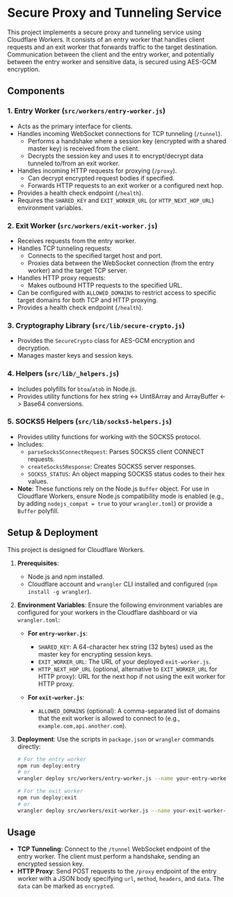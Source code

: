 # Secure Proxy and Tunneling Service

This project implements a secure proxy and tunneling service using Cloudflare Workers. It consists of an entry worker that handles client requests and an exit worker that forwards traffic to the target destination. Communication between the client and the entry worker, and potentially between the entry worker and sensitive data, is secured using AES-GCM encryption.

## Components

### 1. Entry Worker (`src/workers/entry-worker.js`)
-   Acts as the primary interface for clients.
-   Handles incoming WebSocket connections for TCP tunneling (`/tunnel`).
    -   Performs a handshake where a session key (encrypted with a shared master key) is received from the client.
    -   Decrypts the session key and uses it to encrypt/decrypt data tunneled to/from an exit worker.
-   Handles incoming HTTP requests for proxying (`/proxy`).
    -   Can decrypt encrypted request bodies if specified.
    -   Forwards HTTP requests to an exit worker or a configured next hop.
-   Provides a health check endpoint (`/health`).
-   Requires the `SHARED_KEY` and `EXIT_WORKER_URL` (or `HTTP_NEXT_HOP_URL`) environment variables.

### 2. Exit Worker (`src/workers/exit-worker.js`)
-   Receives requests from the entry worker.
-   Handles TCP tunneling requests:
    -   Connects to the specified target host and port.
    -   Proxies data between the WebSocket connection (from the entry worker) and the target TCP server.
-   Handles HTTP proxy requests:
    -   Makes outbound HTTP requests to the specified URL.
-   Can be configured with `ALLOWED_DOMAINS` to restrict access to specific target domains for both TCP and HTTP proxying.
-   Provides a health check endpoint (`/health`).

### 3. Cryptography Library (`src/lib/secure-crypto.js`)
-   Provides the `SecureCrypto` class for AES-GCM encryption and decryption.
-   Manages master keys and session keys.

### 4. Helpers (`src/lib/_helpers.js`)
-   Includes polyfills for `btoa`/`atob` in Node.js.
-   Provides utility functions for hex string <-> Uint8Array and ArrayBuffer <-> Base64 conversions.

### 5. SOCKS5 Helpers (`src/lib/socks5-helpers.js`)
-   Provides utility functions for working with the SOCKS5 protocol.
-   Includes:
    -   `parseSocks5ConnectRequest`: Parses SOCKS5 client CONNECT requests.
    -   `createSocks5Response`: Creates SOCKS5 server responses.
    -   `SOCKS5_STATUS`: An object mapping SOCKS5 status codes to their hex values.
-   **Note**: These functions rely on the Node.js `Buffer` object. For use in Cloudflare Workers, ensure Node.js compatibility mode is enabled (e.g., by adding `nodejs_compat = true` to your `wrangler.toml`) or provide a `Buffer` polyfill.

## Setup & Deployment

This project is designed for Cloudflare Workers.

1.  **Prerequisites**:
    -   Node.js and npm installed.
    -   Cloudflare account and `wrangler` CLI installed and configured (`npm install -g wrangler`).

2.  **Environment Variables**:
    Ensure the following environment variables are configured for your workers in the Cloudflare dashboard or via `wrangler.toml`:

    *   **For `entry-worker.js`**:
        *   `SHARED_KEY`: A 64-character hex string (32 bytes) used as the master key for encrypting session keys.
        *   `EXIT_WORKER_URL`: The URL of your deployed `exit-worker.js`.
        *   `HTTP_NEXT_HOP_URL` (optional, alternative to `EXIT_WORKER_URL` for HTTP proxy): URL for the next hop if not using the exit worker for HTTP proxy.

    *   **For `exit-worker.js`**:
        *   `ALLOWED_DOMAINS` (optional): A comma-separated list of domains that the exit worker is allowed to connect to (e.g., `example.com,api.another.com`).

3.  **Deployment**:
    Use the scripts in `package.json` or `wrangler` commands directly:
    ```bash
    # For the entry worker
    npm run deploy:entry
    # or
    wrangler deploy src/workers/entry-worker.js --name your-entry-worker-name

    # For the exit worker
    npm run deploy:exit
    # or
    wrangler deploy src/workers/exit-worker.js --name your-exit-worker-name
    ```

## Usage

-   **TCP Tunneling**: Connect to the `/tunnel` WebSocket endpoint of the entry worker. The client must perform a handshake, sending an encrypted session key.
-   **HTTP Proxy**: Send POST requests to the `/proxy` endpoint of the entry worker with a JSON body specifying `url`, `method`, `headers`, and `data`. The `data` can be marked as `encrypted`.
